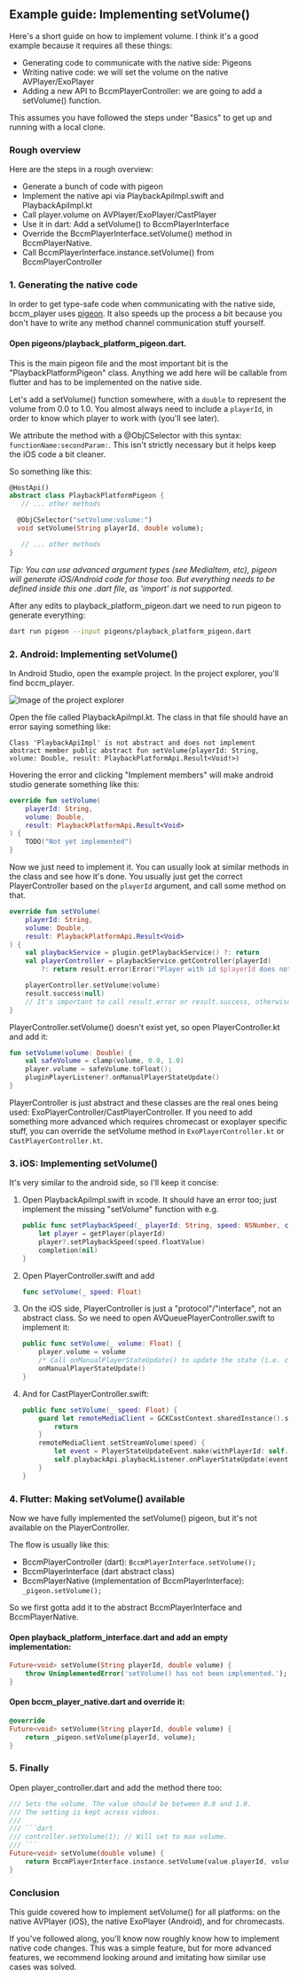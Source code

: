 ## Example guide: Implementing setVolume()

Here's a short guide on how to implement volume. I think it's a good example because it requires all these things:

- Generating code to communicate with the native side: Pigeons
- Writing native code: we will set the volume on the native AVPlayer/ExoPlayer
- Adding a new API to BccmPlayerController: we are going to add a setVolume() function.

This assumes you have followed the steps under "Basics" to get up and running with a local clone.

### Rough overview

Here are the steps in a rough overview:

- Generate a bunch of code with pigeon
- Implement the native api via PlaybackApiImpl.swift and PlaybackApiImpl.kt
- Call player.volume on AVPlayer/ExoPlayer/CastPlayer
- Use it in dart: Add a setVolume() to BccmPlayerInterface
- Override the BccmPlayerInterface.setVolume() method in BccmPlayerNative.
- Call BccmPlayerInterface.instance.setVolume() from BccmPlayerController

### 1. Generating the native code

In order to get type-safe code when communicating with the native side, bccm_player uses [pigeon](https://pub.dev/packages/pigeon). It also speeds up the process a bit because you don't have to write any method channel communication stuff yourself.

#### Open pigeons/playback_platform_pigeon.dart.

This is the main pigeon file and the most important bit is the "PlaybackPlatformPigeon" class.
Anything we add here will be callable from flutter and has to be implemented on the native side.

Let's add a setVolume() function somewhere, with a `double` to represent the volume from 0.0 to 1.0.
You almost always need to include a `playerId`, in order to know which player to work with (you'll see later).

We attribute the method with a @ObjCSelector with this syntax: `functionName:secondParam:`. This isn't strictly necessary but it helps keep the iOS code a bit cleaner.

So something like this:

```dart
@HostApi()
abstract class PlaybackPlatformPigeon {
   // ... other methods

  @ObjCSelector("setVolume:volume:")
  void setVolume(String playerId, double volume);

   // ... other methods
}
```

_Tip: You can use advanced argument types (see MediaItem, etc), pigeon will generate iOS/Android code for those too. But everything needs to be defined inside this one .dart file, as 'import' is not supported._

After any edits to playback_platform_pigeon.dart we need to run pigeon to generate everything:

```sh
dart run pigeon --input pigeons/playback_platform_pigeon.dart
```

### 2. Android: Implementing setVolume()

In Android Studio, open the example project. In the project explorer, you'll find bccm_player.

![Image of the project explorer](./project_hierarchy.png)

Open the file called PlaybackApiImpl.kt. The class in that file should have an error saying something like:

```log
Class 'PlaybackApiImpl' is not abstract and does not implement abstract member public abstract fun setVolume(playerId: String, volume: Double, result: PlaybackPlatformApi.Result<Void!>)
```

Hovering the error and clicking "Implement members" will make android studio generate something like this:

```kotlin
override fun setVolume(
    playerId: String,
    volume: Double,
    result: PlaybackPlatformApi.Result<Void>
) {
    TODO("Not yet implemented")
}
```

Now we just need to implement it.
You can usually look at similar methods in the class and see how it's done. You usually just get the correct PlayerController based on the `playerId` argument, and call some method on that.

```kotlin
override fun setVolume(
    playerId: String,
    volume: Double,
    result: PlaybackPlatformApi.Result<Void>
) {
    val playbackService = plugin.getPlaybackService() ?: return
    val playerController = playbackService.getController(playerId)
        ?: return result.error(Error("Player with id $playerId does not exist."))

    playerController.setVolume(volume)
    result.success(null)
    // It's important to call result.error or result.success, otherwise the dart Future will never complete.
}
```

PlayerController.setVolume() doesn't exist yet, so open PlayerController.kt and add it:

```kotlin
fun setVolume(volume: Double) {
    val safeVolume = clamp(volume, 0.0, 1.0)
    player.volume = safeVolume.toFloat();
    pluginPlayerListener?.onManualPlayerStateUpdate()
}
```

PlayerController is just abstract and these classes are the real ones being used: ExoPlayerController/CastPlayerController.
If you need to add something more advanced which requires chromecast or exoplayer specific stuff, you can override the setVolume method in `ExoPlayerController.kt` or `CastPlayerController.kt`.

### 3. iOS: Implementing setVolume()

It's very similar to the android side, so I'll keep it concise:

1. Open PlaybackApiImpl.swift in xcode. It should have an error too; just implement the missing "setVolume" function with e.g.
   ```swift
   public func setPlaybackSpeed(_ playerId: String, speed: NSNumber, completion: @escaping (FlutterError?) -> Void) {
       let player = getPlayer(playerId)
       player?.setPlaybackSpeed(speed.floatValue)
       completion(nil)
   }
   ```
2. Open PlayerController.swift and add
   ```swift
   func setVolume(_ speed: Float)
   ```
3. On the iOS side, PlayerController is just a "protocol"/"interface", not an abstract class. So we need to open AVQueuePlayerController.swift to implement it:
   ```swift
   public func setVolume(_ volume: Float) {
       player.volume = volume
       /* Call onManualPlayerStateUpdate() to update the state (i.e. controller.value). */
       onManualPlayerStateUpdate()
   }
   ```
4. And for CastPlayerController.swift:
   ```swift
   public func setVolume(_ speed: Float) {
       guard let remoteMediaClient = GCKCastContext.sharedInstance().sessionManager.currentSession?.remoteMediaClient else {
           return
       }
       remoteMediaClient.setStreamVolume(speed) {
           let event = PlayerStateUpdateEvent.make(withPlayerId: self.id, snapshot: self.getPlayerStateSnapshot())
           self.playbackApi.playbackListener.onPlayerStateUpdate(event, completion: { _ in })
       }
   }
   ```

### 4. Flutter: Making setVolume() available

Now we have fully implemented the setVolume() pigeon, but it's not available on the PlayerController.

The flow is usually like this:

- BccmPlayerController (dart): `BccmPlayerInterface.setVolume();`
- BccmPlayerInterface (dart abstract class)
- BccmPlayerNative (implementation of BccmPlayerInterface): `_pigeon.setVolume();`

So we first gotta add it to the abstract BccmPlayerInterface and BccmPlayerNative.

#### Open playback_platform_interface.dart and add an empty implementation:

```dart
Future<void> setVolume(String playerId, double volume) {
    throw UnimplementedError('setVolume() has not been implemented.');
}
```

#### Open bccm_player_native.dart and override it:

```dart
@override
Future<void> setVolume(String playerId, double volume) {
    return _pigeon.setVolume(playerId, volume);
}
```

### 5. Finally

Open player_controller.dart and add the method there too:

````dart
/// Sets the volume. The value should be between 0.0 and 1.0.
/// The setting is kept across videos.
///
/// ```dart
/// controller.setVolume(1); // Will set to max volume.
/// ```
Future<void> setVolume(double volume) {
    return BccmPlayerInterface.instance.setVolume(value.playerId, volume);
}
````

### Conclusion

This guide covered how to implement setVolume() for all platforms: on the native AVPlayer (iOS), the native ExoPlayer (Android), and for chromecasts.

If you've followed along, you'll know now roughly know how to implement native code changes. This was a simple feature, but for more advanced features, we recommend looking around and imitating how similar use cases was solved.
